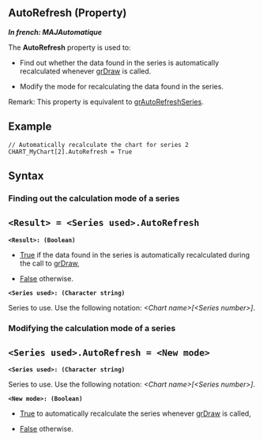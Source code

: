 


## AutoRefresh (Property)

***In french: MAJAutomatique***
	



<a name="XUse"></a>
<a name="Use"></a>
<a name="description"></a>
The **AutoRefresh** property is used to:

- Find out whether the data found in the series is automatically recalculated whenever [grDraw](../WDLang3/3042026.md) is called.

- Modify the mode for recalculating the data found in the series.




Remark: This property is equivalent to [grAutoRefreshSeries](../WDLang3/3042066.md).


<a name="Example1"></a>
<a name="sample_code"></a>

## Example


```wl
// Automatically recalculate the chart for series 2
CHART_MyChart[2].AutoRefresh = True
```

<a name="XSYNTAX"></a>
<a name="SYNTAX1"></a>

## Syntax

### Finding out the calculation mode of a series

`<Result> = <Series used>.AutoRefresh`
---

**`<Result>: (Boolean)`**



- <u><u><u><u>True</u></u></u></u> if the data found in the series is automatically recalculated during the call to [grDraw](../WDLang3/3042026.md), 

- <u><u><u><u>False</u></u></u></u> otherwise.




**`<Series used>: (Character string)`**

Series to use. Use the following notation: *&lt;Chart name&gt;[&lt;Series number&gt;]*.  


<a name="SYNTAX2"></a>

### Modifying the calculation mode of a series

`<Series used>.AutoRefresh = <New mode>`
---

**`<Series used>: (Character string)`**

Series to use. Use the following notation: *&lt;Chart name&gt;[&lt;Series number&gt;]*.

**`<New mode>: (Boolean)`**



- <u><u><u><u>True</u></u></u></u> to automatically recalculate the series whenever [grDraw](../WDLang3/3042026.md) is called, 

- <u><u><u><u>False</u></u></u></u> otherwise.  







